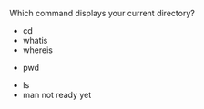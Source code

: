 Which command displays your current directory?
* cd
* whatis
* whereis
+ pwd
* ls
* man
not ready yet
